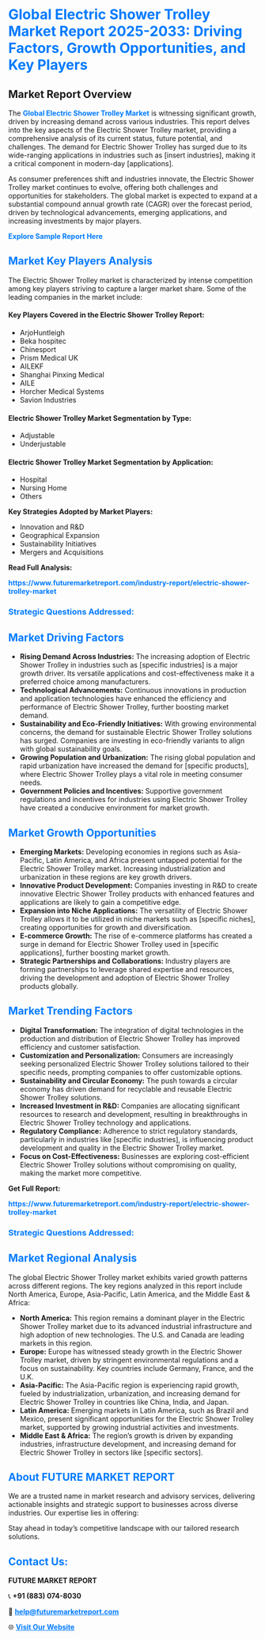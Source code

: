 <h1 style="color: #007BFF;">Global Electric Shower Trolley Market Report 2025-2033: Driving Factors, Growth Opportunities, and Key Players</h1>

<section id="overview">
<h2>Market Report Overview</h2>
<p>The <a href="https://www.futuremarketreport.com/industry-report/electric-shower-trolley-market" style="color: #007BFF; text-decoration: none;"><strong>Global Electric Shower Trolley Market</strong></a> is witnessing significant growth, driven by increasing demand across various industries. This report delves into the key aspects of the Electric Shower Trolley market, providing a comprehensive analysis of its current status, future potential, and challenges. The demand for Electric Shower Trolley has surged due to its wide-ranging applications in industries such as [insert industries], making it a critical component in modern-day [applications].</p>
<p>As consumer preferences shift and industries innovate, the Electric Shower Trolley market continues to evolve, offering both challenges and opportunities for stakeholders. The global market is expected to expand at a substantial compound annual growth rate (CAGR) over the forecast period, driven by technological advancements, emerging applications, and increasing investments by major players.</p>
</section>

<section id="overview">
<p><a href="https://www.futuremarketreport.com/request-sample/reportId=53104" style="color: #007BFF; text-decoration: none;"><strong>Explore Sample Report Here</strong></a></p>
</section>

<section id="key-players">
<h2 style="color: #007BFF;">Market Key Players Analysis</h2>
<p>The Electric Shower Trolley market is characterized by intense competition among key players striving to capture a larger market share. Some of the leading companies in the market include:</p>
<h4>Key Players Covered in the Electric Shower Trolley Report:</h4>
<ul><li>ArjoHuntleigh</li><li>Beka hospitec</li><li>Chinesport</li><li>Prism Medical UK</li><li>AILEKF</li><li>Shanghai Pinxing Medical</li><li>AILE</li><li>Horcher Medical Systems</li><li>Savion Industries</li></ul>
<h4>Electric Shower Trolley Market Segmentation by Type:</h4>
<ul><li>Adjustable</li><li>Underjustable</li></ul>

<h4>Electric Shower Trolley Market Segmentation by Application:</h4>
<ul><li>Hospital</li><li>Nursing Home</li><li>Others</li></ul>
<p><strong>Key Strategies Adopted by Market Players:</strong></p>
<ul>
<li>Innovation and R&D</li>
<li>Geographical Expansion</li>
<li>Sustainability Initiatives</li>
<li>Mergers and Acquisitions</li>
</ul>
</section>

<section>
<p><strong>Read Full Analysis: </strong></p><a href="https://www.futuremarketreport.com/industry-report/electric-shower-trolley-market" style="color: #007BFF; text-decoration: none;"><strong>https://www.futuremarketreport.com/industry-report/electric-shower-trolley-market</strong></a>
<h3 style="color: #007BFF;">Strategic Questions Addressed:</h3>
</section>

<section id="driving-factors">
<h2 style="color: #007BFF;">Market Driving Factors</h2>
<ul>
<li><strong>Rising Demand Across Industries:</strong> The increasing adoption of Electric Shower Trolley in industries such as [specific industries] is a major growth driver. Its versatile applications and cost-effectiveness make it a preferred choice among manufacturers.</li>
<li><strong>Technological Advancements:</strong> Continuous innovations in production and application technologies have enhanced the efficiency and performance of Electric Shower Trolley, further boosting market demand.</li>
<li><strong>Sustainability and Eco-Friendly Initiatives:</strong> With growing environmental concerns, the demand for sustainable Electric Shower Trolley solutions has surged. Companies are investing in eco-friendly variants to align with global sustainability goals.</li>
<li><strong>Growing Population and Urbanization:</strong> The rising global population and rapid urbanization have increased the demand for [specific products], where Electric Shower Trolley plays a vital role in meeting consumer needs.</li>
<li><strong>Government Policies and Incentives:</strong> Supportive government regulations and incentives for industries using Electric Shower Trolley have created a conducive environment for market growth.</li>
</ul>
</section>

<section id="growth-opportunities">
<h2 style="color: #007BFF;">Market Growth Opportunities</h2>
<ul>
<li><strong>Emerging Markets:</strong> Developing economies in regions such as Asia-Pacific, Latin America, and Africa present untapped potential for the Electric Shower Trolley market. Increasing industrialization and urbanization in these regions are key growth drivers.</li>
<li><strong>Innovative Product Development:</strong> Companies investing in R&D to create innovative Electric Shower Trolley products with enhanced features and applications are likely to gain a competitive edge.</li>
<li><strong>Expansion into Niche Applications:</strong> The versatility of Electric Shower Trolley allows it to be utilized in niche markets such as [specific niches], creating opportunities for growth and diversification.</li>
<li><strong>E-commerce Growth:</strong> The rise of e-commerce platforms has created a surge in demand for Electric Shower Trolley used in [specific applications], further boosting market growth.</li>
<li><strong>Strategic Partnerships and Collaborations:</strong> Industry players are forming partnerships to leverage shared expertise and resources, driving the development and adoption of Electric Shower Trolley products globally.</li>
</ul>
</section>

<section id="trending-factors">
<h2 style="color: #007BFF;">Market Trending Factors</h2>
<ul>
<li><strong>Digital Transformation:</strong> The integration of digital technologies in the production and distribution of Electric Shower Trolley has improved efficiency and customer satisfaction.</li>
<li><strong>Customization and Personalization:</strong> Consumers are increasingly seeking personalized Electric Shower Trolley solutions tailored to their specific needs, prompting companies to offer customizable options.</li>
<li><strong>Sustainability and Circular Economy:</strong> The push towards a circular economy has driven demand for recyclable and reusable Electric Shower Trolley solutions.</li>
<li><strong>Increased Investment in R&D:</strong> Companies are allocating significant resources to research and development, resulting in breakthroughs in Electric Shower Trolley technology and applications.</li>
<li><strong>Regulatory Compliance:</strong> Adherence to strict regulatory standards, particularly in industries like [specific industries], is influencing product development and quality in the Electric Shower Trolley market.</li>
<li><strong>Focus on Cost-Effectiveness:</strong> Businesses are exploring cost-efficient Electric Shower Trolley solutions without compromising on quality, making the market more competitive.</li>
</ul>
</section>

<section>
<p><strong>Get Full Report: </strong></p><a href="https://www.futuremarketreport.com/industry-report/electric-shower-trolley-market" style="color: #007BFF; text-decoration: none;"><strong>https://www.futuremarketreport.com/industry-report/electric-shower-trolley-market</strong></a>
<h3 style="color: #007BFF;">Strategic Questions Addressed:</h3>
</section>


<section id="regional-analysis">
<h2 style="color: #007BFF;">Market Regional Analysis</h2>
<p>The global Electric Shower Trolley market exhibits varied growth patterns across different regions. The key regions analyzed in this report include North America, Europe, Asia-Pacific, Latin America, and the Middle East & Africa:</p>
<ul>
<li><strong>North America:</strong> This region remains a dominant player in the Electric Shower Trolley market due to its advanced industrial infrastructure and high adoption of new technologies. The U.S. and Canada are leading markets in this region.</li>
<li><strong>Europe:</strong> Europe has witnessed steady growth in the Electric Shower Trolley market, driven by stringent environmental regulations and a focus on sustainability. Key countries include Germany, France, and the U.K.</li>
<li><strong>Asia-Pacific:</strong> The Asia-Pacific region is experiencing rapid growth, fueled by industrialization, urbanization, and increasing demand for Electric Shower Trolley in countries like China, India, and Japan.</li>
<li><strong>Latin America:</strong> Emerging markets in Latin America, such as Brazil and Mexico, present significant opportunities for the Electric Shower Trolley market, supported by growing industrial activities and investments.</li>
<li><strong>Middle East & Africa:</strong> The region’s growth is driven by expanding industries, infrastructure development, and increasing demand for Electric Shower Trolley in sectors like [specific sectors].</li>
</ul>
</section>

<footer>
<h2 style="color: #007BFF;">About FUTURE MARKET REPORT</h2>
<p>We are a trusted name in market research and advisory services, delivering actionable insights and strategic support to businesses across diverse industries. Our expertise lies in offering:</p>

<p>Stay ahead in today’s competitive landscape with our tailored research solutions.</p>

<h2 style="color: #007BFF;">Contact Us:</h2>
<p><strong>FUTURE MARKET REPORT</strong></p>
<p>📞 <strong>+91 (883) 074-8030</strong></p>
<p>📧 <strong><a href="mailto:help@futuremarketreport.com" style="color: #007BFF;">help@futuremarketreport.com</a></strong></p>
<p>🌐 <strong><a href="https://www.futuremarketreport.com/" style="color: #007BFF;">Visit Our Website</a></strong></p>
</footer>